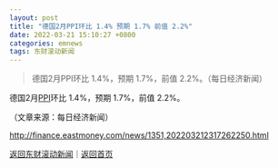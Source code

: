 ```yaml
---
layout: post
title: "德国2月PPI环比 1.4% 预期 1.7% 前值 2.2%"
date: 2022-03-21 15:10:27 +0800
categories: emnews
tags: 东财滚动新闻
---
```

> 德国2月PPI环比 1.4%，预期 1.7%，前值 2.2%。（每日经济新闻）

<p>德国2月<span id="Info.338"><a href="http://data.eastmoney.com/cjsj/ppi.html" class="infokey">PPI</a></span>环比 1.4%，预期 1.7%，前值 2.2%。</p><p class="em_media">（文章来源：每日经济新闻）</p>

<http://finance.eastmoney.com/news/1351,202203212317262250.html>

[返回东财滚动新闻](//finews.withounder.com/emnews/)｜[返回首页](//finews.withounder.com/)